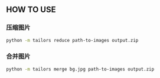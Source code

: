 ## HOW TO USE

### 压缩图片
```bash
python -m tailors reduce path-to-images output.zip
```


### 合并图片
```bash
python -m tailors merge bg.jpg path-to-images output.zip
```
